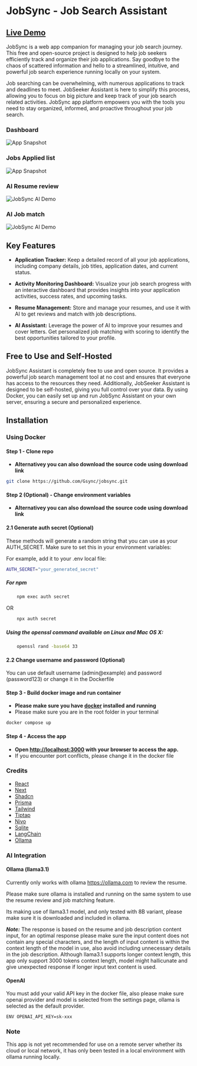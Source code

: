 # JobSync - Job Search Assistant

## <a href="https://demo.jobsync.ca">Live Demo</a>

JobSync is a web app companion for managing your job search journey. This free and open-source project is designed to help job seekers efficiently track and organize their job applications. Say goodbye to the chaos of scattered information and hello to a streamlined, intuitive, and powerful job search experience running locally on your system.

Job searching can be overwhelming, with numerous applications to track and deadlines to meet. JobSeeker Assistant is here to simplify this process, allowing you to focus on big picture and keep track of your job search related activities. JobSync app platform empowers you with the tools you need to stay organized, informed, and proactive throughout your job search.

### Dashboard

![App Snapshot](./screenshots/jobsync-dashboard-screenshot.png?raw=true "App Snapshot Image")

### Jobs Applied list

![App Snapshot](./screenshots/jobsync-myjobs.png?raw=true "My Jobs Page Snapshot Image")

### AI Resume review

![JobSync AI Demo](./screenshots/jobsync-ai.gif)

### AI Job match

![JobSync AI Demo](./screenshots/jobsync-ai-jobmatch.gif)

## Key Features
- **Application Tracker:** Keep a detailed record of all your job applications, including company details, job titles, application dates, and current status.

- **Activity Monitoring Dashboard:** Visualize your job search progress with an interactive dashboard that provides insights into your application activities, success rates, and upcoming tasks.

- **Resume Management:** Store and manage your resumes, and use it with AI to get reviews and match with job descriptions.

- **AI Assistant:** Leverage the power of AI to improve your resumes and cover letters. Get personalized job matching with scoring to identify the best opportunities tailored to your profile.


## Free to Use and Self-Hosted
JobSync Assistant is completely free to use and open source. It provides a powerful job search management tool at no cost and ensures that everyone has access to the resources they need. Additionally, JobSeeker Assistant is designed to be self-hosted, giving you full control over your data. By using Docker, you can easily set up and run JobSync Assistant on your own server, ensuring a secure and personalized experience.


## Installation

### Using Docker

#### Step 1 - Clone repo
* **Alternativey you can also download the source code using download link**

```sh
git clone https://github.com/Gsync/jobsync.git
```

#### Step 2 (Optional) - Change environment variables
* **Alternativey you can also download the source code using download link**
  
#### 2.1 Generate auth secret (Optional) 

These methods will generate a random string that you can use as your AUTH_SECRET. Make sure to set this in your environment variables:

For example, add it to your .env local file:

```sh
AUTH_SECRET="your_generated_secret"
```

##### For npm

```sh
    npm exec auth secret
```
OR
```sh
    npx auth secret
```

##### Using the openssl command available on Linux and Mac OS X:

```sh
    openssl rand -base64 33
```

#### 2.2 Change username and password (Optional) 

You can use default username (admin@example) and password (password123) or change it in the Dockerfile

#### Step 3 - Build docker image and run container
* **Please make sure you have <a href="https://www.docker.com">docker</a> installed and running**
* Please make sure you are in the root folder in your terminal

```sh
docker compose up
```

#### Step 4 - Access the app
* **Open [http://localhost:3000](http://localhost:3000) with your browser to access the app.**
* If you encounter port conflicts, please change it in the docker file

### Credits

- <a href="https://github.com/facebook/react">React</a>
- <a href="https://github.com/vercel/next.js">Next</a>
- <a href="https://github.com/shadcn-ui/ui">Shadcn</a>
- <a href="https://github.com/prisma/prisma">Prisma</a>
- <a href="https://github.com/tailwindlabs/tailwindcss">Tailwind</a>
- <a href="https://github.com/ueberdosis/tiptap">Tiptap</a>
- <a href="https://github.com/plouc/nivo">Nivo</a>
- <a href="https://github.com/sqlite/sqlite">Sqlite</a>
- <a href="https://github.com/langchain-ai">LangChain</a>
- <a href="https://github.com/ollama/ollama">Ollama</a>

### AI Integration

#### Ollama (llama3.1)

Currently only works with ollama https://ollama.com to review the resume.

Please make sure ollama is installed and running on the same system to use the resume review and job matching feature.

Its making use of llama3.1 model, and only tested with 8B variant, please make sure it is downloaded and included in ollama.

***Note:*** The response is based on the resume and job description content input, for an optimal response please make sure the input content does not contain any special characters, and the length of input content is within the context length of the model in use, also avoid including unnecessary details in the job description. Although llama3.1 supports longer context length, this app only support 3000 tokens context length, model might hallicunate and give unexpected response if longer input text content is used.

#### OpenAI

You must add your valid API key in the docker file, also please make sure openai provider and model is selected from the settings page, ollama is selected as the default provider.

```
ENV OPENAI_API_KEY=sk-xxx
```

### Note ###

This app is not yet recommended for use on a remote server whether its cloud or local network, it has only been tested in a local environment with ollama running locally.